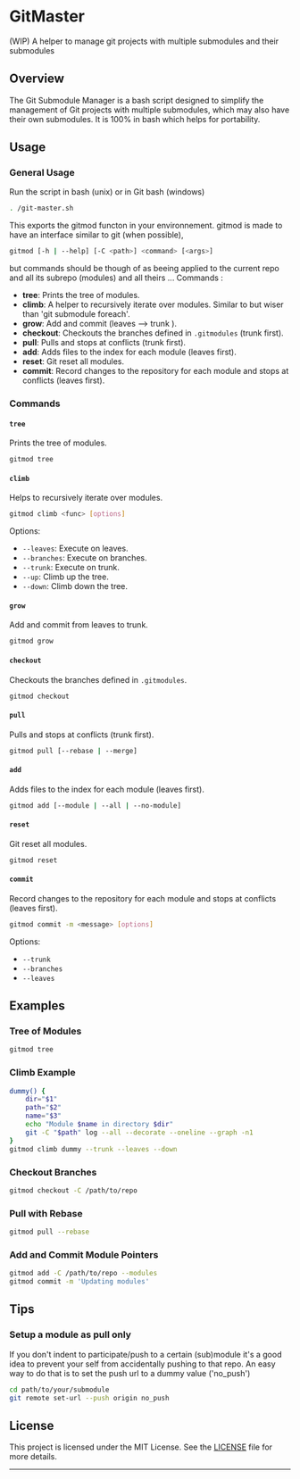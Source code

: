 # GitMaster
(WIP) A helper to manage git projects with multiple submodules and their submodules

## Overview

The Git Submodule Manager is a bash script designed to simplify the management of Git projects with multiple submodules, which may also have their own submodules. 
It is 100% in bash which helps for portability.

## Usage

### General Usage

Run the script in bash (unix) or in Git bash (windows)
```bash
. /git-master.sh 
```
This exports the gitmod functon in your environnement.
gitmod is made to have an interface similar to git (when possible),
```sh
gitmod [-h | --help] [-C <path>] <command> [<args>]
```
but commands should be though of as beeing applied to the current repo and all its subrepo (modules) and all theirs ...
Commands :
- **tree**: Prints the tree of modules.
- **climb**: A helper to recursively iterate over modules. Similar to but wiser than 'git submodule foreach'.
- **grow**: Add and commit (leaves --> trunk ).
- **checkout**: Checkouts the branches defined in `.gitmodules` (trunk first).
- **pull**: Pulls and stops at conflicts (trunk first).
- **add**: Adds files to the index for each module (leaves first).
- **reset**: Git reset all modules.
- **commit**: Record changes to the repository for each module and stops at conflicts (leaves first).
		
### Commands

#### `tree`

Prints the tree of modules.

```sh
gitmod tree
```

#### `climb`

Helps to recursively iterate over modules.

```sh
gitmod climb <func> [options]
```

Options:

- `--leaves`: Execute on leaves.
- `--branches`: Execute on branches.
- `--trunk`: Execute on trunk.
- `--up`: Climb up the tree.
- `--down`: Climb down the tree.

#### `grow`

Add and commit from leaves to trunk.

```sh
gitmod grow
```

#### `checkout`

Checkouts the branches defined in `.gitmodules`.

```sh
gitmod checkout
```

#### `pull`

Pulls and stops at conflicts (trunk first).

```sh
gitmod pull [--rebase | --merge]
```

#### `add`

Adds files to the index for each module (leaves first).

```sh
gitmod add [--module | --all | --no-module]
```

#### `reset`

Git reset all modules.

```sh
gitmod reset
```

#### `commit`

Record changes to the repository for each module and stops at conflicts (leaves first).

```sh
gitmod commit -m <message> [options]
```

Options:

- `--trunk`
- `--branches`
- `--leaves`

## Examples

### Tree of Modules

```sh
gitmod tree
```

### Climb Example

```sh
dummy() {
    dir="$1"
    path="$2"
    name="$3"
    echo "Module $name in directory $dir"
    git -C "$path" log --all --decorate --oneline --graph -n1
}
gitmod climb dummy --trunk --leaves --down
```

### Checkout Branches

```sh
gitmod checkout -C /path/to/repo
```

### Pull with Rebase

```sh
gitmod pull --rebase
```

### Add and Commit Module Pointers

```sh
gitmod add -C /path/to/repo --modules
gitmod commit -m 'Updating modules'
```

## Tips
### Setup a module as pull only
If you don't indent to participate/push to a certain (sub)module it's a good idea to prevent your self from accidentally pushing to that repo.
An easy way to do that is to set the push url to a dummy value ('no_push')

```sh
cd path/to/your/submodule
git remote set-url --push origin no_push
```




## License

This project is licensed under the MIT License. See the [LICENSE](LICENSE) file for more details.

---
